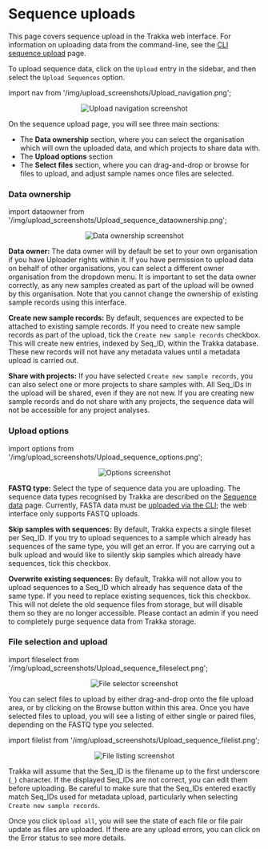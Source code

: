 
# Sequence uploads

This page covers sequence upload in the Trakka web interface. For information on uploading data from the 
command-line, see the [CLI sequence upload](/CLI/CLI-sequence-upload.md) page.

To upload sequence data, click on the `Upload` entry in the sidebar, and then select the `Upload Sequences` option.

import nav from '/img/upload_screenshots/Upload_navigation.png';

<p align="center">
<img src={nav} class="border" alt="Upload navigation screenshot" style={{width: 500}}/>
</p>

On the sequence upload page, you will see three main sections:

* The **Data ownership** section, where you can select the organisation which will own the uploaded data, and which projects to share data with.
* The **Upload options** section
* The **Select files** section, where you can drag-and-drop or browse for files to upload, and adjust sample names once files are selected.

### Data ownership

import dataowner from '/img/upload_screenshots/Upload_sequence_dataownership.png';

<p align="center">
<img src={dataowner} class="border" alt="Data ownership screenshot" style={{width: 400}}/>
</p>

**Data owner:** The data owner will by default be set to your own organisation if you have Uploader rights within it. 
If you have permission to upload data on behalf of other organisations, 
you can select a different owner organisation from the dropdown menu. 
It is important to set the data owner correctly, as any new samples created as part of the upload will be owned by this organisation.
Note that you cannot change the ownership of existing sample records using this interface.

**Create new sample records:** By default, sequences are expected to be attached to existing sample records. If you need to
create new sample records as part of the upload, tick the `Create new sample records` checkbox. This will create new entries,
indexed by Seq_ID, within the Trakka database. These new records will not have any metadata values until a metadata upload is carried out.

**Share with projects:** If you have selected `Create new sample records`, you can also select one or more projects to share samples with.
All Seq_IDs in the upload will be shared, even if they are not new. If you are creating new sample records and do not share 
with any projects, the sequence data will not be accessible for any project analyses.

### Upload options

import options from '/img/upload_screenshots/Upload_sequence_options.png';

<p align="center">
<img src={options} class="border" alt="Options screenshot" style={{width: 400}}/>
</p>

**FASTQ type:** Select the type of sequence data you are uploading. 
The sequence data types recognised by Trakka are described on the [Sequence data](/Reference/sequence-data.md) page.
Currently, FASTA data must be [uploaded via the CLI](/CLI/CLI-sequence-upload.md); the web interface only supports FASTQ uploads.

**Skip samples with sequences:** By default, Trakka expects a single fileset per Seq_ID. If you try to upload sequences to a sample 
which already has sequences of the same type, you will get an error. If you are carrying out a bulk upload and would like to silently
skip samples which already have sequences, tick this checkbox.

**Overwrite existing sequences:** By default, Trakka will not allow you to upload sequences to a Seq_ID which already has sequence data
of the same type. If you need to replace existing sequences, tick this checkbox. This will not delete the old sequence files from storage, 
but will disable them so they are no longer accessible. Please contact an admin if you need to completely purge sequence data from Trakka storage.

### File selection and upload

import fileselect from '/img/upload_screenshots/Upload_sequence_fileselect.png';

<p align="center">
<img src={fileselect} alt="File selector screenshot" style={{width: 300}}/>
</p>

You can select files to upload by either drag-and-drop onto the file upload area, 
or by clicking on the Browse button within this area. Once you have selected files to upload, you will see a listing of 
either single or paired files, depending on the FASTQ type you selected. 

import filelist from '/img/upload_screenshots/Upload_sequence_filelist.png';

<p align="center">
<img src={filelist} class="border" alt="File listing screenshot"/>
</p>

Trakka will assume that the Seq_ID is the filename up to the first underscore (`_`) character.
If the displayed Seq_IDs are not correct, you can edit them before uploading. 
Be careful to make sure that the Seq_IDs entered exactly match Seq_IDs used for metadata upload, particularly when selecting
`Create new sample records`.

Once you click `Upload all`, you will see the state of each file or file pair update as files are uploaded. 
If there are any upload errors, you can click on the Error status to see more details.